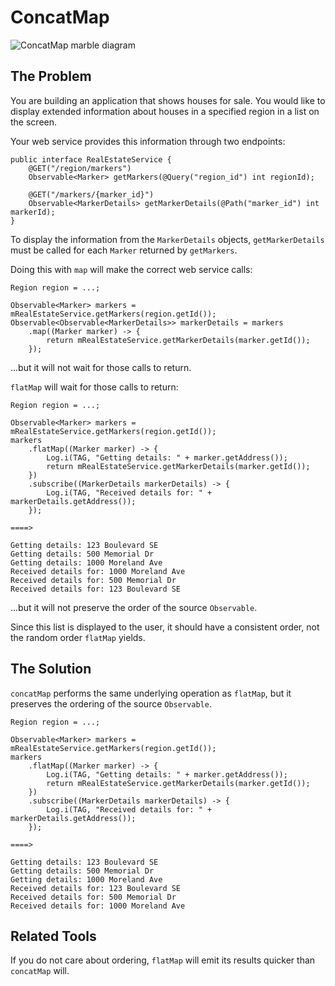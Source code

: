 # ConcatMap

![ConcatMap marble diagram](http://reactivex.io/documentation/operators/images/concatMap.png)

## The Problem

You are building an application that shows houses for sale.
You would like to display extended information about houses in a specified region in a list on the screen.

Your web service provides this information through two endpoints:

```
public interface RealEstateService {
    @GET("/region/markers")
    Observable<Marker> getMarkers(@Query("region_id") int regionId);

    @GET("/markers/{marker_id}")
    Observable<MarkerDetails> getMarkerDetails(@Path("marker_id") int markerId);
}
```

To display the information from the `MarkerDetails` objects, `getMarkerDetails` must be called for each `Marker` returned by `getMarkers`.

Doing this with `map` will make the correct web service calls:

```
Region region = ...;

Observable<Marker> markers = mRealEstateService.getMarkers(region.getId());
Observable<Observable<MarkerDetails>> markerDetails = markers
    .map((Marker marker) -> {
        return mRealEstateService.getMarkerDetails(marker.getId());
    });
```

...but it will not wait for those calls to return.

`flatMap` will wait for those calls to return:

```
Region region = ...;

Observable<Marker> markers = mRealEstateService.getMarkers(region.getId());
markers
    .flatMap((Marker marker) -> {
        Log.i(TAG, "Getting details: " + marker.getAddress());
        return mRealEstateService.getMarkerDetails(marker.getId());
    })
    .subscribe((MarkerDetails markerDetails) -> {
        Log.i(TAG, "Received details for: " + markerDetails.getAddress());
    });

====>

Getting details: 123 Boulevard SE
Getting details: 500 Memorial Dr
Getting details: 1000 Moreland Ave
Received details for: 1000 Moreland Ave
Received details for: 500 Memorial Dr
Received details for: 123 Boulevard SE
```

...but it will not preserve the order of the source `Observable`.

Since this list is displayed to the user, it should have a consistent order, not the random order `flatMap` yields.

## The Solution

`concatMap` performs the same underlying operation as `flatMap`, but it preserves the ordering of the source `Observable`.

```
Region region = ...;

Observable<Marker> markers = mRealEstateService.getMarkers(region.getId());
markers
    .flatMap((Marker marker) -> {
        Log.i(TAG, "Getting details: " + marker.getAddress());
        return mRealEstateService.getMarkerDetails(marker.getId());
    })
    .subscribe((MarkerDetails markerDetails) -> {
        Log.i(TAG, "Received details for: " + markerDetails.getAddress());
    });

====>

Getting details: 123 Boulevard SE
Getting details: 500 Memorial Dr
Getting details: 1000 Moreland Ave
Received details for: 123 Boulevard SE
Received details for: 500 Memorial Dr
Received details for: 1000 Moreland Ave
```

## Related Tools

If you do not care about ordering, `flatMap` will emit its results quicker than `concatMap` will.
